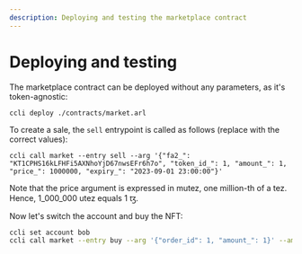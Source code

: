 ```yaml
---
description: Deploying and testing the marketplace contract
---
```


# Deploying and testing

The marketplace contract can be deployed without any parameters, as it's token-agnostic:

```
ccli deploy ./contracts/market.arl
```

To create a sale, the `sell` entrypoint is called as follows (replace with the correct values):&#x20;

```
ccli call market --entry sell --arg '{"fa2_": "KT1CPHS16kLFHFi5AXNhoYjD67nwsEFr6h7o", "token_id_": 1, "amount_": 1, "price_": 1000000, "expiry_": "2023-09-01 23:00:00"}'
```

Note that the price argument is expressed in mutez, one million-th of a tez. Hence, 1\_000\_000 utez equals 1 ꜩ.

Now let's switch the account and buy the NFT:&#x20;

```bash
ccli set account bob
ccli call market --entry buy --arg '{"order_id": 1, "amount_": 1}' --amount 1tz
```
